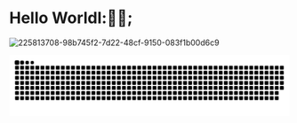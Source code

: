 # Hello Worldl:👋🏼;


![225813708-98b745f2-7d22-48cf-9150-083f1b00d6c9](https://github.com/user-attachments/assets/1c5daf45-7466-446c-94db-aef9c8fed6f8)


<picture>
  <source media="(prefers-color-scheme: dark)" srcset="https://raw.githubusercontent.com/Bibek-M/Bibek-M/output/github-snake-dark.svg" />
  <source media="(prefers-color-scheme: light)" srcset="https://raw.githubusercontent.com/Bibek-M/Bibek-M/output/github-snake.svg" />
  <img alt="github-snake" src="https://raw.githubusercontent.com/Bibek-M/Bibek-M/output/github-snake.svg" />
</picture>

